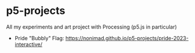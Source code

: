 # p5-projects
All my experiments and art project with Processing (p5.js in particular)

- Pride "Bubbly" Flag: https://nonimad.github.io/p5-projects/pride-2023-interactive/
